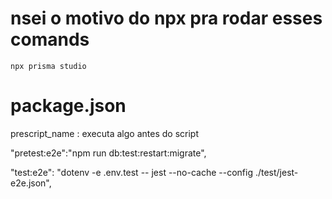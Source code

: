 # nsei o motivo do npx pra rodar esses comands

    npx prisma studio

# package.json

prescript_name : executa algo antes do script

"pretest:e2e":"npm run db:test:restart:migrate",

"test:e2e": "dotenv -e .env.test -- jest --no-cache --config ./test/jest-e2e.json",

